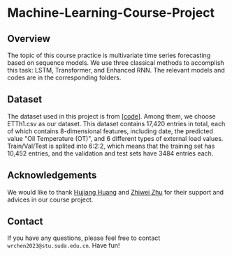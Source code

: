 # Machine-Learning-Course-Project

## Overview
The topic of this course practice is multivariate time series forecasting based on sequence models. We use three classical methods to accomplish this task: LSTM, Transformer, and Enhanced RNN. The relevant models and codes are in the corresponding folders.
## Dataset
The dataset used in this project is from [[code]](https://github.com/zhouhaoyi/Informer2020). Among them, we choose ETTh1.csv as our dataset. This dataset contains 17,420 entries in total, each of which contains 8-dimensional features, including date, the predicted value "Oil Temperature (OT)", and 6 different types of external load values. Train/Val/Test is splited into 6:2:2, which means that the training set has 10,452 entries, and the validation and test sets have 3484 entries each.
## Acknowledgements
We would like to thank [Hujiang Huang](https://github.com/baizangchuan) and [Zhiwei Zhu](https://github.com/llzhuzw) for their support and advices in our course project.
## Contact
If you have any questions, please feel free to contact `wrchen2023@stu.suda.edu.cn`. Have fun!
